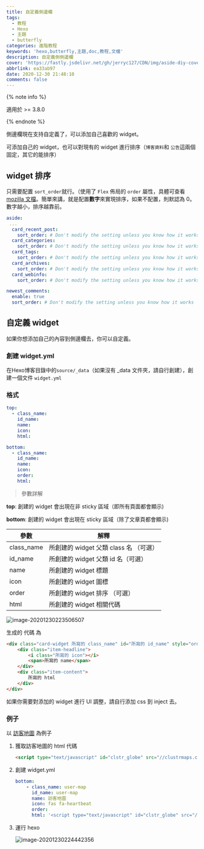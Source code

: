 ```yaml
---
title: 自定義側邊欄
tags:
  - 教程
  - Hexo
  - 主題
  - butterfly
categories: 進階教程
keywords: 'hexo,butterfly,主題,doc,教程,文檔'
description: 自定義側側邊欄
cover: 'https://fastly.jsdelivr.net/gh/jerryc127/CDN/img/aside-diy-cover.png'
abbrlink: ea33ab97
date: 2020-12-30 21:48:10
comments: false
---
```


{% note info %}

適用於 >= 3.8.0

{% endnote %}

側邊欄現在支持自定義了，可以添加自己喜歡的 widget。

可添加自己的 widget，也可以對現有的 widget 進行排序（`博客資料`和 `公告`這兩個固定，其它的能排序）

##  widget 排序

只需要配置 `sort_order`就行。（使用了 `Flex` 佈局的 `order` 屬性，具體可查看 [mozilla 文檔](https://developer.mozilla.org/en-US/docs/Web/CSS/CSS_Flexible_Box_Layout/Ordering_Flex_Items)。簡單來講，就是配置**數字**來實現排序，如果不配置，則默認為 0。數字越小，排序越靠前。

```yaml
aside:
 ...
  card_recent_post:
    sort_order: # Don't modify the setting unless you know how it works
  card_categories:
    sort_order: # Don't modify the setting unless you know how it works
  card_tags:
    sort_order: # Don't modify the setting unless you know how it works
  card_archives:
    sort_order: # Don't modify the setting unless you know how it works
  card_webinfo:
    sort_order: # Don't modify the setting unless you know how it works

newest_comments:
  enable: true
  sort_order: # Don't modify the setting unless you know how it works
```

## 自定義 widget

如果你想添加自己的內容到側邊欄去，你可以自定義。

### 創建 widget.yml

在Hexo博客目錄中的`source/_data`（如果沒有 _data 文件夾，請自行創建），創建一個文件 `widget.yml`

### 格式

```yaml
top:
  - class_name:
    id_name:
    name:
    icon:
    html:

bottom:
  - class_name:
    id_name:
    name:
    icon:
    order:
    html:
```

> 參數詳解

**top**:  創建的 widget 會出現在非 sticky 區域（即所有頁面都會顯示)

**bottom**:  創建的 widget 會出現在 sticky 區域（除了文章頁都會顯示)

| 參數       | 解釋                                    |
| ---------- | --------------------------------------- |
| class_name | 所創建的 widget  父類 class 名 （可選） |
| id_name    | 所創建的 widget  父類 id 名（可選）     |
| name       | 所創建的 widget 標題                    |
| icon       | 所創建的 widget 圖標                    |
| order      | 所創建的 widget 排序 （可選）           |
| html       | 所創建的 widget 相關代碼                |

![image-20201230223506507](https://fastly.jsdelivr.net/gh/jerryc127/CDN/img/adside-diy-parameter.png)

生成的 代碼 為

```html
<div class="card-widget 所寫的 class_name" id="所寫的 id_name" style="order: 所寫的 order">
    <div class="item-headline">
        <i class="所寫的 icon"></i>
        <span>所寫的 name</span>
    </div>
    <div class="item-content">
        所寫的 html
    </div>
</div>
```

如果你需要對添加的 widget 進行 UI 調整，請自行添加 css 到 inject 去。

### 例子

以  [訪客地圖](https://clustrmaps.com/profile/1b7ep/widget/code/globe) 為例子

1. 獲取訪客地圖的 html 代碼

   ```html
   <script type="text/javascript" id="clstr_globe" src="//clustrmaps.com/globe.js?d=5V2tOKp8qAdRM-i8eu7ETTO9ugt5uKbbG-U7Yj8uMl8"></script>
   ```

2. 創建 widget.yml

   ```yaml
   bottom:
       - class_name: user-map
         id_name: user-map
         name: 訪客地圖
         icon: fas fa-heartbeat
         order:
         html: '<script type="text/javascript" id="clstr_globe" src="//clustrmaps.com/globe.js?d=5V2tOKp8qAdRM-i8eu7ETTO9ugt5uKbbG-U7Yj8uMl8"></script>'
   ```

3. 運行 hexo

   ![image-20201230224442356](https://fastly.jsdelivr.net/gh/jerryc127/CDN/img/aside-diy-sample.png)



